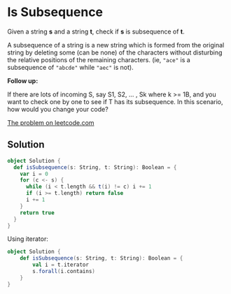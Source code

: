 # Is Subsequence

Given a string **s** and a string **t**, check if **s** is subsequence of
**t**.

A subsequence of a string is a new string which is formed from the original
string by deleting some (can be none) of the characters without disturbing the
relative positions of the remaining characters. (ie, `"ace"` is a subsequence
of `"abcde"` while `"aec"` is not).

**Follow up:**

If there are lots of incoming S, say S1, S2, ... , Sk where k >= 1B, and you
want to check one by one to see if T has its subsequence. In this scenario, how
would you change your code?

[The problem on leetcode.com](https://leetcode.com/problems/is-subsequence/)

## Solution

```scala
object Solution {
  def isSubsequence(s: String, t: String): Boolean = {
    var i = 0
    for (c <- s) {
      while (i < t.length && t(i) != c) i += 1
      if (i >= t.length) return false
      i += 1
    }
    return true
  }
}
```

Using iterator:

```scala
object Solution {
    def isSubsequence(s: String, t: String): Boolean = {
        val i = t.iterator
        s.forall(i.contains)
    }
}
```
